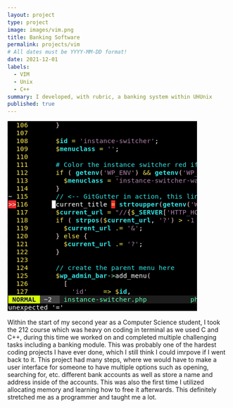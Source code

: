 ```yaml
---
layout: project
type: project
image: images/vim.png
title: Banking Software
permalink: projects/vim
# All dates must be YYYY-MM-DD format!
date: 2021-12-01
labels:
  - VIM
  - Unix
  - C++
summary: I developed, with rubric, a banking system within UHUnix
published: true
---
```


<img class="Vim editor" src="/images/vim.png">

Within the start of my second year as a Computer Science student, I took the 212 course which was heavy on coding in terminal as we used C and C++, during this time we worked on and completed multiple challenging tasks including a banking module. This was probably one of the hardest coding projects I have ever done, which I still think I could imrpove if I went back to it. This project had many steps, where we would have to make a user interface for someone to have multiple options such as opening, searching for, etc. different bank accounts as well as store a name and address inside of the accounts. This was also the first time I utilized allocating memory and learning how to free it afterwards. This definitely stretched me as a programmer and taught me a lot.

